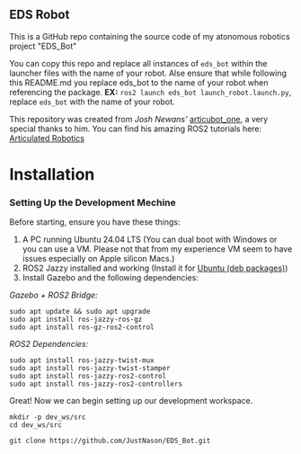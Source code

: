 ## EDS Robot

This is a GitHub repo containing the source code of my atonomous robotics project "EDS_Bot"

You can copy this repo and replace all instances of `eds_bot` within the launcher files with the name of your robot. Alse ensure that while following this README.md you replace eds_bot to the name of your robot when referencing the package. 
**EX:** `ros2 launch eds_bot launch_robot.launch.py`, replace `eds_bot` with the name of your robot.

This repository was created from _Josh Newans'_ [articubot_one](https://github.com/joshnewans/articubot_one), a very special thanks to him.
You can find his amazing ROS2 tutorials here:
[Articulated Robotics](https://www.youtube.com/@ArticulatedRobotics)

Installation
============
### Setting Up the Development Mechine

Before starting, ensure you have these things:
1. A PC running Ubuntu 24.04 LTS (You can dual boot with Windows or you can use a VM. Please not that from my experience VM seem to have issues especially on Apple silicon Macs.)
2. ROS2 Jazzy installed and working (Install it for [Ubuntu (deb packages)](https://docs.ros.org/en/jazzy/Installation/Ubuntu-Install-Debs.html))
3. Install Gazebo and the following dependencies:

_Gazebo + ROS2 Bridge:_
```
sudo apt update && sudo apt upgrade
sudo apt install ros-jazzy-ros-gz
sudo apt install ros-gz-ros2-control
```

_ROS2 Dependencies:_
```
sudo apt install ros-jazzy-twist-mux
sudo apt install ros-jazzy-twist-stamper
sudo apt install ros-jazzy-ros2-control
sudo apt install ros-jazzy-ros2-controllers
```

Great! Now we can begin setting up our development workspace.
```
mkdir -p dev_ws/src
cd dev_ws/src

git clone https://github.com/JustNason/EDS_Bot.git
```
